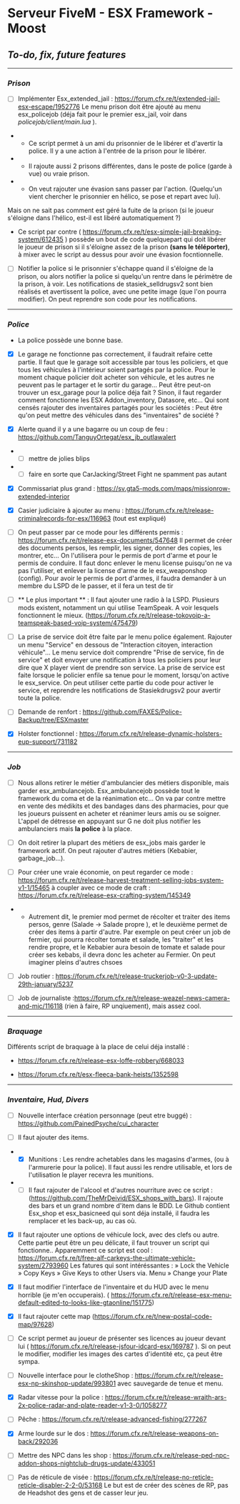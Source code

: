 # Serveur FiveM - ESX Framework - Moost
## _To-do, fix, future features_

------------


### _Prison_
- [ ] Implémenter Esx_extended_jail : https://forum.cfx.re/t/extended-jail-esx-escape/1952776
Le menu prison doit être ajouté au menu esx_policejob (déja fait pour le premier esx_jail, voir dans *policejob/client/main.lua* ).

- - Ce script permet à un ami du prisonnier de le libérer et d'avertir la police. Il y a une action à l'entrée de la prison pour le libérer.
- - Il rajoute aussi 2 prisons différentes, dans le poste de police (garde à vue) ou vraie prison.
- - On veut rajouter une évasion sans passer par l'action. (Quelqu'un vient chercher le prisonnier en hélico, se pose et repart avec lui).

Mais on ne sait pas comment est géré la fuite de la prison (si le joueur s'éloigne dans l'hélico, est-il est libéré automatiquement ?)

- Ce script par contre ( https://forum.cfx.re/t/esx-simple-jail-breaking-system/612435 ) possède un bout de code quelquepart qui doit libérer le joueur de prison si il s'éloigne assez de la prison **(sans le téléporter)**, à mixer avec le script au dessus pour avoir une évasion focntionnelle.

- [ ] Notifier la police si le prisonnier s'échappe quand il s'éloigne de la prison, ou alors notifier la police si quelqu'un rentre dans le périmètre de la prison, à voir.  Les notifications de stasiek_selldrugsv2 sont bien réalisés et avertissent la police, avec une petite image (que l'on pourra modifier). On peut reprendre son code pour les notifications.

------------


### _Police_

- La police possède une bonne base.
- [x] Le garage ne fonctionne pas correctement, il faudrait refaire cette partie. 
Il faut que le garage soit accessible par tous les policiers, et que tous les véhicules à l'intérieur soient partagés par la police. Pour le moment chaque policier doit acheter son véhicule, et les autres ne peuvent pas le partager et le sortir du garage... Peut être peut-on trouver un esx_garage pour la police déja fait ? 
Sinon, il faut regarder comment fonctionne les ESX Addon_inventory, Datasore, etc... Qui sont censés rajouter des inventaires partagés pour les sociétés : Peut être qu'on peut mettre des véhicules dans des "inventaires" de société ?

- [x] Alerte quand il y a une bagarre ou un coup de feu : https://github.com/TanguyOrtegat/esx_jb_outlawalert
- - [ ] mettre de jolies blips
- - [ ] faire en sorte que CarJacking/Street Fight ne spamment pas autant

- [x] Commissariat plus grand : https://sv.gta5-mods.com/maps/missionrow-extended-interior

- [x] Casier judiciaire à ajouter au menu : https://forum.cfx.re/t/release-criminalrecords-for-esx/116963 (tout est expliqué)

- [ ] On peut passer par ce mode pour les différents permis : https://forum.cfx.re/t/release-esx-documents/547648
Il permet de créer des documents persos, les remplir, les signer, donner des copies, les montrer, etc... 
On l'utilisera pour le permis de port d'arme et pour le permis de conduire.
 Il faut donc enlever le menu license puisqu'on ne va pas l'utiliser, et enlever la license d'arme de le esx_weaponshop (config).
Pour avoir le permis de port d'armes, il faudra demander à un membre du LSPD de le passer, et il fera un test de tir 

- [ ] ** Le plus important ** : Il faut ajouter une radio à la LSPD. Plusieurs mods existent, notamment un qui utilise TeamSpeak. A voir lesquels fonctionnent le mieux. (https://forum.cfx.re/t/release-tokovoip-a-teamspeak-based-voip-system/475479)



- [ ] La prise de service doit être faite par le menu police également. Rajouter un menu "Service" en dessous de "Interaction citoyen, interaction véhicule"...
Le menu service doit comprendre "Prise de service, fin de service" et doit envoyer une notification à tous les policiers pour leur dire que X player vient de prendre son service.
La prise de service est faite lorsque le policier enfile sa tenue pour le moment, lorsqu'on active le esx_service. On peut utiliser cette partie du code pour activer le service, et reprendre les notifications de Stasiekdrugsv2 pour avertir toute la police.

- [ ] Demande de renfort : https://github.com/FAXES/Police-Backup/tree/ESXmaster

- [x] Holster fonctionnel : https://forum.cfx.re/t/release-dynamic-holsters-eup-support/731182

------------


### _Job_ ###

- [ ] Nous allons retirer le métier d'ambulancier des métiers disponible, mais garder esx_ambulancejob.
Esx_ambulancejob possède tout le framework du coma et de la réanimation etc...
On va par contre mettre en vente des médikits et des bandages dans des pharmacies, pour que les joueurs puissent en acheter et réanimer leurs amis ou se soigner.
L'appel de détresse en appuyant sur G ne doit plus notifier les ambulanciers mais **la police** à la place.

- [ ] On doit retirer la plupart des métiers de esx_jobs mais garder le framework actif. On peut rajouter d'autres métiers (Kebabier, garbage_job...).

- [ ] Pour créer une vraie économie, on peut regarder ce mode : https://forum.cfx.re/t/release-harvest-treatment-selling-jobs-system-v1-1/15465 à coupler avec ce mode de craft : https://forum.cfx.re/t/release-esx-crafting-system/145349
- - Autrement dit, le premier mod permet de récolter et traiter des items persos, genre (Salade -> Salade propre ), et le deuxième permet de créer des items à partir d'autre. Par exemple on peut créer un job de fermier, qui pourra récolter tomate et salade, les "traiter" et les rendre propre,  et le Kebabier aura besoin de tomate et salade pour créer ses kebabs, il devra donc les acheter au Fermier.
On peut imaginer pleins d'autres chsoes

- [ ] Job routier :  https://forum.cfx.re/t/release-truckerjob-v0-3-update-29th-january/5237

- [ ] Job de journaliste :https://forum.cfx.re/t/release-weazel-news-camera-and-mic/116118 (rien à faire, RP unqiuement), mais assez cool.

------------

### _Braquage_

Différents script de braquage à la place de celui déja installé : 
- https://forum.cfx.re/t/release-esx-loffe-robbery/668033

- https://forum.cfx.re/t/esx-fleeca-bank-heists/1352598

------------

### _Inventaire, Hud, Divers_ ###

- [ ] Nouvelle interface création personnage (peut etre buggé) : https://github.com/PainedPsyche/cui_character

- [ ] Il faut ajouter des items. 
- - [x] Munitions : Les rendre achetables dans les magasins d'armes, (ou à l'armurerie pour la police). Il faut aussi les rendre utilisable, et lors de l'utilisation le player recevra les munitions.
- - [ ] Il faut rajouter de l'alcool et d'autres nourriture avec ce script : (https://github.com/TheMrDeivid/ESX_shops_with_bars).
Il rajoute des bars et un grand nombre d'item dans le BDD. Le Github contient Esx_shop et esx_basicneed qui sont déja installé, il faudra les remplacer et les back-up, au cas où.

- [x] Il faut rajouter une options de véhicule lock, avec des clefs ou autre.
Cette partie peut être un peu délicate, il faut trouver un script qui fonctionne..
Apparemment ce script est cool : https://forum.cfx.re/t/free-alf-carkeys-the-ultimate-vehicle-system/2793960 
Les fatures qui sont intéréssantes : 
» Lock the Vehicle
» Copy Keys
» Give Keys to other Users via. Menu
» Change your Plate

- [x] Il faut modifier l'interface de l'inventaire et du HUD avec le menu horrible (je m'en occuperais). ( https://forum.cfx.re/t/release-esx-menu-default-edited-to-looks-like-gtaonline/151775)

- [x] Il faut rajouter cette map (https://forum.cfx.re/t/new-postal-code-map/97628)

- [ ] Ce script permet au joueur de présenter ses licences au joueur devant lui ( https://forum.cfx.re/t/release-jsfour-idcard-esx/169787 ). Si on peut le modifier, modifier les images des cartes d'identité etc, ça peut être sympa.

- [ ] Nouvelle interface pour le clotheShop : https://forum.cfx.re/t/release-esx-np-skinshop-update/993801 avec sauvegarde de tenue et menu.

- [x] Radar vitesse pour la police : https://forum.cfx.re/t/release-wraith-ars-2x-police-radar-and-plate-reader-v1-3-0/1058277

- [ ] Pêche : https://forum.cfx.re/t/release-advanced-fishing/277267

- [x] Arme lourde sur le dos : https://forum.cfx.re/t/release-weapons-on-back/292036

- [ ] Mettre des NPC dans les shop : https://forum.cfx.re/t/release-ped-npc-addon-shops-nightclub-drugs-update/433051

- [ ] Pas de réticule de visée : https://forum.cfx.re/t/release-no-reticle-reticle-disabler-2-2-0/53168 
Le but est de créer des scènes de RP, pas de Headshot des gens et de casser leur jeu.





